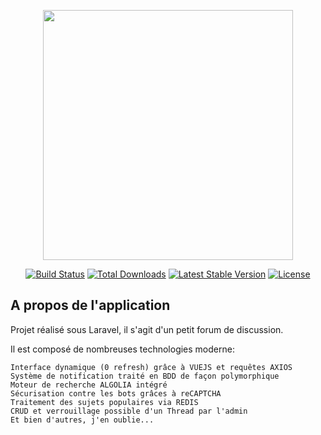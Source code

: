 <p align="center"><img src="https://res.cloudinary.com/dtfbvvkyp/image/upload/v1566331377/laravel-logolockup-cmyk-red.svg" width="400"></p>

<p align="center">
<a href="https://travis-ci.org/laravel/framework"><img src="https://travis-ci.org/laravel/framework.svg" alt="Build Status"></a>
<a href="https://packagist.org/packages/laravel/framework"><img src="https://poser.pugx.org/laravel/framework/d/total.svg" alt="Total Downloads"></a>
<a href="https://packagist.org/packages/laravel/framework"><img src="https://poser.pugx.org/laravel/framework/v/stable.svg" alt="Latest Stable Version"></a>
<a href="https://packagist.org/packages/laravel/framework"><img src="https://poser.pugx.org/laravel/framework/license.svg" alt="License"></a>
</p>

## A propos de l'application

Projet réalisé sous Laravel, il s'agit d'un petit forum de discussion.

Il est composé de nombreuses technologies moderne:

    Interface dynamique (0 refresh) grâce à VUEJS et requêtes AXIOS
    Système de notification traité en BDD de façon polymorphique
    Moteur de recherche ALGOLIA intégré
    Sécurisation contre les bots grâces à reCAPTCHA
    Traitement des sujets populaires via REDIS
    CRUD et verrouillage possible d'un Thread par l'admin
    Et bien d'autres, j'en oublie...



